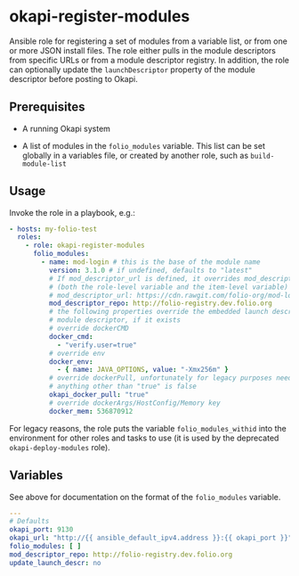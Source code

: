 # okapi-register-modules

Ansible role for registering a set of modules from a variable list, or from one or more JSON install files. The role either pulls in the module descriptors from specific URLs or from a module descriptor registry. In addition, the role can optionally update the `launchDescriptor` property of the module descriptor before posting to Okapi.

## Prerequisites

* A running Okapi system

* A list of modules in the `folio_modules` variable. This list can be set globally in a variables file, or created by another role, such as `build-module-list`

## Usage

Invoke the role in a playbook, e.g.:

```yaml
- hosts: my-folio-test
  roles:
    - role: okapi-register-modules
      folio_modules:
        - name: mod-login # this is the base of the module name
          version: 3.1.0 # if undefined, defaults to "latest"
          # If mod_descriptor_url is defined, it overrides mod_descriptor_repo
          # (both the role-level variable and the item-level variable)
          # mod_descriptor_url: https://cdn.rawgit.com/folio-org/mod-login/v3.1.0/ModuleDescriptor.json
          mod_descriptor_repo: http://folio-registry.dev.folio.org
          # the following properties override the embedded launch descriptor in the
          # module descriptor, if it exists
          # override dockerCMD
          docker_cmd:
            - "verify.user=true"
          # override env
          docker_env:
            - { name: JAVA_OPTIONS, value: "-Xmx256m" }
          # override dockerPull, unfortunately for legacy purposes needs to be a string
          # anything other than "true" is false
          okapi_docker_pull: "true"
          # override dockerArgs/HostConfig/Memory key
          docker_mem: 536870912
```

For legacy reasons, the role puts the variable `folio_modules_withid` into the environment for other roles and tasks to use (it is used by the deprecated `okapi-deploy-modules` role).

## Variables

See above for documentation on the format of the `folio_modules` variable.

```yaml
---
# Defaults
okapi_port: 9130
okapi_url: "http://{{ ansible_default_ipv4.address }}:{{ okapi_port }}"
folio_modules: [ ]
mod_descriptor_repo: http://folio-registry.dev.folio.org
update_launch_descr: no
```
